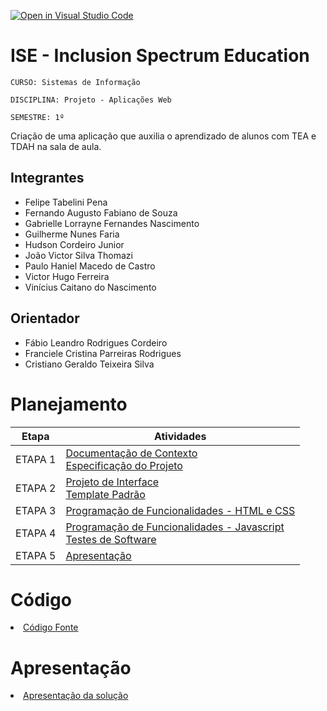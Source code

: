 [![Open in Visual Studio Code](https://classroom.github.com/assets/open-in-vscode-c66648af7eb3fe8bc4f294546bfd86ef473780cde1dea487d3c4ff354943c9ae.svg)](https://classroom.github.com/online_ide?assignment_repo_id=10303689&assignment_repo_type=AssignmentRepo)
# ISE - Inclusion Spectrum Education

`CURSO: Sistemas de Informação`

`DISCIPLINA: Projeto - Aplicações Web`

`SEMESTRE: 1º`

Criação de uma aplicação que auxilia o aprendizado de alunos com TEA e TDAH na sala de aula.

## Integrantes

* Felipe Tabelini Pena
* Fernando Augusto Fabiano de Souza
* Gabrielle Lorrayne Fernandes Nascimento
* Guilherme Nunes Faria
* Hudson Cordeiro Junior
* João Victor Silva Thomazi
* Paulo Haniel Macedo de Castro
* Victor Hugo Ferreira
* Vinícius Caitano do Nascimento

## Orientador

* Fábio Leandro Rodrigues Cordeiro
* Franciele Cristina Parreiras Rodrigues
* Cristiano Geraldo Teixeira Silva

# Planejamento

| Etapa         | Atividades |
|  :----:   | ----------- |
| ETAPA 1         |[Documentação de Contexto](docs/context.md) <br> [Especificação do Projeto](docs/especification.md) |
| ETAPA 2         |[Projeto de Interface](docs/wireframes.md) <br> [Template Padrão](docs/template.md) |
| ETAPA 3         |[Programação de Funcionalidades - HTML e CSS](docs/development.md) |
| ETAPA 4        |[Programação de Funcionalidades - Javascript](docs/development.md) <br> [Testes de Software ](docs/tests.md) |
| ETAPA 5         | [Apresentação](presentation/README.md) |

# Código

<li><a href="src/README.md"> Código Fonte</a></li>

# Apresentação

<li><a href="presentation/README.md"> Apresentação da solução</a></li>
